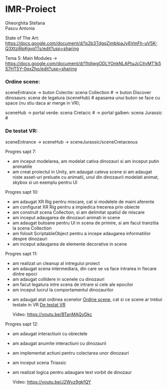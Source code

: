 # IMR-Proiect
Gheorghita Stefana  
Pascu Antonia


State of The Art: https://docs.google.com/document/d/1s2b3TdgqZimblpaJy6VmFh-uV5K-Q3XtziRpKgyp1Ts/edit?usp=sharing


Tema 5: Main Modules -> https://docs.google.com/document/d/11tdjwgODLYOnkNLAPtuJcCityMT1k5S7HT5Y-0qxZho/edit?usp=sharing


### Ordine scene:


sceneEntrance -> buton Colectie: scena Collection #
              -> buton Discover dinosaurs: scena de legatura (sceneHub) #
              apasarea unui buton se face cu space (nu stiu daca ar merge in VR);
              
sceneHub -> portal verde: scena Cretacic #
         -> portal galben: scena Jurassic #
         
### De testat VR: 
sceneEntrance -> sceneHub -> sceneJurassic/sceneCretaceous

            


Progres sapt 7:
- am inceput modelarea, am modelat cativa dinozauri si am inceput putin animatiile
- am creat proiectul in Unity, am adaugat cateva scene si am adaugat niste asset-uri preluate cu animatii, unul din dinozaurii modelati animat, skybox si un exemplu pentru UI


Progres sapt 10:
- am adaugat XR Rig pentru miscare, cat si modelele de maini aferente
- am configurat XR Rig pentru a impiedica trecerea prin obiecte
- am construit scena Collection, si am delimitat spatiul de miscare 
- am inceput adaugarea de dinozauri animati in scene
- am adaugat butoane pentru UI in scena de primire, si am facut tranzitia la scena Collection
- am folosit ScriptableObject pentru a incepe adaugarea informatiilor despre dinozauri
- am inceput adaugarea de elemente decorative in scene


Progres sapt 11:
- am realizat un cleanup al intregului proiect
- am adaugat scena intermediara, din care se va face intrarea in fiecare dintre epoci
- am adaugat collidere in scenele cu dinozauri
- am facut legatura intre scena de intrare si cele ale epocilor
- am inceput lucrul la comportamentul dinozaurilor
+ am adaugat atat ordinea scenelor [Ordine scene](#ordine-scene), cat si ce scene ar trebui testate in VR [De testat VR](#de-testat-vr)

  
  Video: https://youtu.be/BTanMAQyDkc



Progres sapt 12:
- am adaugat interactiuni cu obiectele
- am adaugat anumite interactiuni cu dinozaurii
- am implementat actiuni pentru colectarea unor dinozauri
- am inceput scena Triassic
- am realizat logica pentru adaugare text vorbit de dinozaur


  Video: https://youtu.be/J2Wvz9gkfQY
